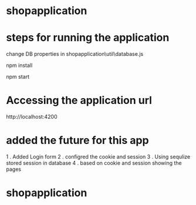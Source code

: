 # shopapplication

# steps for running the application


change DB properties in 
shopapplication\util\database.js

npm install

npm start

# Accessing the application url
http://localhost:4200


# added the future for this app
1 . Added Login form
2 . configred the cookie and session 
3 . Using sequlize stored session in database
4 . based on cookie and session showing the pages
# shopapplication